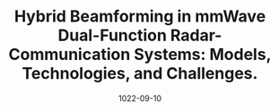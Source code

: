 ---
title: "Hybrid Beamforming in mmWave Dual-Function Radar-Communication Systems: Models, Technologies, and Challenges."
collection: arVix
permalink: publications/2022-arVix-wcm
date: 1022-09-10
level: arVix
arxiv: 'https://arxiv.org/abs/2209.04656'
citation: 'Z. Cheng, L. Wu, <b>B. Wang</b>, M. R. B. Shankar, B. Liao and B. Ottersten, "Hybrid Beamforming in mmWave Dual-Function Radar-Communication Systems: Models, Technologies, and Challenges," submitted to <i>IEEE Magazine</i>.'
---